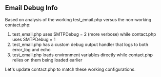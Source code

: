 ## Email Debug Info

Based on analysis of the working test_email.php versus the non-working contact.php:

1. test_email.php uses SMTPDebug = 2 (more verbose) while contact.php uses SMTPDebug = 1
2. test_email.php has a custom debug output handler that logs to both error_log and echo
3. test_email.php loads environment variables directly while contact.php relies on them being loaded earlier

Let's update contact.php to match these working configurations.